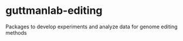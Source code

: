 guttmanlab-editing
==================

Packages to develop experiments and analyze data for genome editing methods
